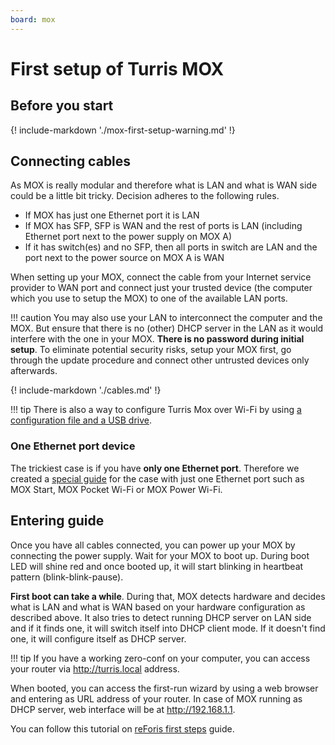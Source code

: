 ```yaml
---
board: mox
---
```

# First setup of Turris MOX

## Before you start

{! include-markdown './mox-first-setup-warning.md' !}

## Connecting cables

As MOX is really modular and therefore what is LAN and what is WAN side could
be a little bit tricky. Decision adheres to the following rules.

* If MOX has just one Ethernet port it is LAN
* If MOX has SFP, SFP is WAN and the rest of ports is LAN (including
  Ethernet port next to the power supply on MOX A)
* If it has switch(es) and no SFP, then all ports in switch are LAN and the
  port next to the power source on MOX A is WAN

When setting up your MOX, connect the cable from your Internet service provider
to WAN port and connect just your trusted device (the computer which you use
to setup the MOX) to one of the available LAN ports.

!!! caution
    You may also use your LAN to interconnect the computer and the MOX. But
    ensure that there is no (other) DHCP server in the LAN as it would
    interfere with the one in your MOX. **There is no password during initial
    setup**. To eliminate potential security risks, setup your MOX first, go
    through the update procedure and connect other untrusted devices only
    afterwards.

{! include-markdown './cables.md' !}

!!! tip
    There is also a way to configure Turris Mox over Wi-Fi by using
    [a configuration file and a USB drive](./ethernetless.md).

### One Ethernet port device

The trickiest case is if you have **only one Ethernet port**. Therefore we
created a [special guide](mox-cpu-only.md) for the case with just one Ethernet
port such as MOX Start, MOX Pocket Wi-Fi or MOX Power Wi-Fi.

## Entering guide

Once you have all cables connected, you can power up your MOX by connecting the
power supply. Wait for your MOX to boot up. During boot LED will shine red and
once booted up, it will start blinking in heartbeat pattern
(blink-blink-pause).

**First boot can take a while**. During that, MOX detects hardware and decides
what is LAN and what is WAN based on your hardware configuration as described
above. It also tries to detect running DHCP server on LAN side and if it finds
one, it will switch itself into DHCP client mode. If it doesn't find one, it
will configure itself as DHCP server.

!!! tip
	If you have a working zero-conf on your computer, you can access your
    router via <http://turris.local> address.

When booted, you can access the first-run wizard by using a web browser and
entering as URL address of your router. In case of MOX running as DHCP server,
web interface will be at <http://192.168.1.1>.

You can follow this tutorial on
[reForis first steps](../reforis/guide/index.md) guide.
